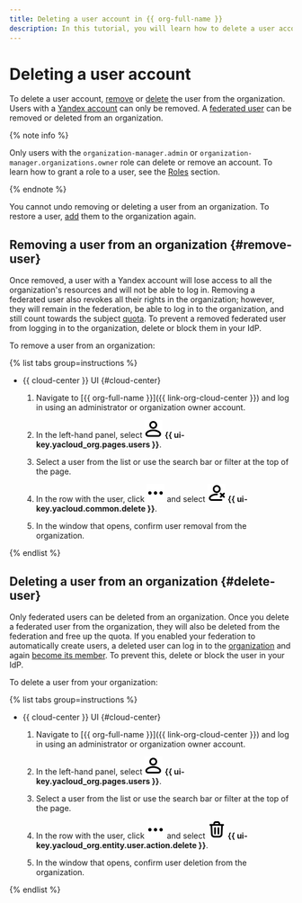 ```yaml
---
title: Deleting a user account in {{ org-full-name }}
description: In this tutorial, you will learn how to delete a user account in {{ org-name }}.
---
```


# Deleting a user account

To delete a user account, [remove](#remove-user) or [delete](#delete-user) the user from the organization. Users with a [Yandex account](../../iam/concepts/users/accounts.md#passport) can only be removed. A [federated user](../../iam/concepts/users/accounts.md#saml-federation) can be removed or deleted from an organization.

{% note info %}

Only users with the `organization-manager.admin` or `organization-manager.organizations.owner` role can delete or remove an account. To learn how to grant a role to a user, see the [Roles](../security/index.md#add-role) section.

{% endnote %}

You cannot undo removing or deleting a user from an organization. To restore a user, [add](add-account.md) them to the organization again.

## Removing a user from an organization {#remove-user}

Once removed, a user with a Yandex account will lose access to all the organization's resources and will not be able to log in. Removing a federated user also revokes all their rights in the organization; however, they will remain in the federation, be able to log in to the organization, and still count towards the subject [quota](../concepts/limits.md). To prevent a removed federated user from logging in to the organization, delete or block them in your IdP.

To remove a user from an organization:

{% list tabs group=instructions %}

- {{ cloud-center }} UI {#cloud-center}

  1. Navigate to [{{ org-full-name }}]({{ link-org-cloud-center }}) and log in using an administrator or organization owner account.

  1. In the left-hand panel, select ![icon-users](../../_assets/console-icons/person.svg) **{{ ui-key.yacloud_org.pages.users }}**.

  1. Select a user from the list or use the search bar or filter at the top of the page.

  1. In the row with the user, click ![icon-context-menu](../../_assets/console-icons/ellipsis.svg) and select ![PersonXmark](../../_assets/console-icons/person-xmark.svg) **{{ ui-key.yacloud.common.delete }}**.

  1. In the window that opens, confirm user removal from the organization.

{% endlist %}

## Deleting a user from an organization {#delete-user}

Only federated users can be deleted from an organization. Once you delete a federated user from the organization, they will also be deleted from the federation and free up the quota. If you enabled your federation to automatically create users, a deleted user can log in to the [organization](../concepts/organization.md) and again [become its member](../concepts/membership.md). To prevent this, delete or block the user in your IdP.

To delete a user from your organization:

{% list tabs group=instructions %}

- {{ cloud-center }} UI {#cloud-center}

  1. Navigate to [{{ org-full-name }}]({{ link-org-cloud-center }}) and log in using an administrator or organization owner account.

  1. In the left-hand panel, select ![icon-users](../../_assets/console-icons/person.svg) **{{ ui-key.yacloud_org.pages.users }}**.

  1. Select a user from the list or use the search bar or filter at the top of the page.

  1. In the row with the user, click ![icon-context-menu](../../_assets/console-icons/ellipsis.svg) and select ![TrashBin](../../_assets/console-icons/trash-bin.svg) **{{ ui-key.yacloud_org.entity.user.action.delete }}**.

  1. In the window that opens, confirm user deletion from the organization.

{% endlist %}
